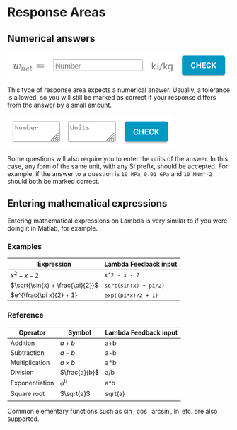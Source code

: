 # Response Areas

## Numerical answers
![A numerical answer box](images/number_box.png)

This type of response area expects a numerical answer. Usually, a tolerance is allowed, so you will still be marked as correct
if your response differs from the answer by a small amount. 

![A numerical answer box, with units](images/number_units.png)

Some questions will also require you to enter the units of the answer. In this case, any form of the same unit, with any SI prefix,
should be accepted. For example, if the answer to a question is `10 MPa`, `0.01 GPa` and `10 MNm^-2` should both be marked correct. 


## Entering mathematical expressions
Entering mathematical expressions on Lambda is very similar to if you were doing it in Matlab, for example. 

### Examples
|              Expression              | Lambda Feedback input|
|--------------------------------------|----------------------|
|$x^2 - x - 2$                         |`x^2 - x - 2`         |
|$\sqrt{\sin(x) + \frac{\pi}{2}}$      |`sqrt(sin(x) + pi/2)` |
|$e^{\frac{\pi x}{2} + 1}              |`exp((pi*x)/2 + 1)`   |

### Reference
| Operator       | Symbol        | Lambda Feedback input |
|----------------|---------------|-----------------------|
| Addition       | $a + b$       | a+b                   |
| Subtraction    | $a - b$       | a-b                   |
| Multiplication | $a \times b$  | a*b                   |
| Division       | $\frac{a}{b}$ | a/b                   |
| Exponentiation | $a^b$         | a^b                   |
| Square root    | $\sqrt{a}$    | sqrt(a)               |
|                |               |                       |

Common elementary functions such as $\sin$, $\cos$, $\arcsin$, $\ln$ etc. are also supported.
